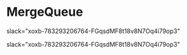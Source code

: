 # MergeQueue
slack="xoxb-783293206764-FGqsdMF8t18v8N7Oq4i79op3"

slack="xoxb-783293206764-FGqsdMF8t18v8N7Oq4i79op3"
